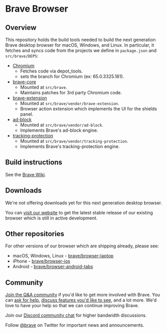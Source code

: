 # Brave Browser


## Overview 

This repository holds the build tools needed to build the next generation Brave desktop browser for macOS, Windows, and Linux.  In particular, it fetches and syncs code from the projects we define in `package.json` and `src/brave/DEPS`:

  - [Chromium](https://chromium.googlesource.com/chromium/src.git)
    - Fetches code via depot_tools.
    - sets the branch for Chromium (ex: 65.0.3325.181).
  - [brave-core](https://github.com/brave/brave-core)
    - Mounted at `src/brave`.
    - Maintains patches for 3rd party Chromium code.
  - [brave-extension](https://github.com/brave/brave-extension)
    - Mounted at `src/brave/vendor/brave-extension`.
    - Browser action extension which implements the UI for the shields panel.
  - [ad-block](https://github.com/brave/ad-block)
    - Mounted at `src/brave/vendor/ad-block`.
    - Implements Brave's ad-block engine.
  - [tracking-protection](https://github.com/brave/tracking-protection)
    - Mounted at `src/brave/vendor/tracking-protection`.
    - Implements Brave's tracking-protection engine.
    
## Build instructions

See the [Brave Wiki](https://github.com/brave/brave-browser/wiki).

## Downloads

We're not offering downloads yet for this next generation desktop browser.

You can [visit our website](https://brave.com/downloads.html) to get the latest stable release of our existing browser which is still in active development.

## Other repositories

For other versions of our browser which are shipping already, please see:

* macOS, Windows, Linux - [brave/browser-laptop](https://github.com/brave/browser-laptop)
* iPhone - [brave/browser-ios](https://github.com/brave/browser-ios)
* Android - [brave/browser-android-tabs](https://github.com/brave/browser-android-tabs)

## Community

[Join the Q&A community](https://community.brave.com/) if you'd like to get more involved with Brave. You can [ask for help](https://community.brave.com/c/help-me),
[discuss features you'd like to see](https://community.brave.com/c/feature-requests), and a lot more. We'd love to have your help so that we can continue improving Brave.

Join our [Discord community chat](https://discordapp.com/invite/k57tYrS) for higher bandwidth discussions.

Follow [@brave](https://twitter.com/brave) on Twitter for important news and announcements.
